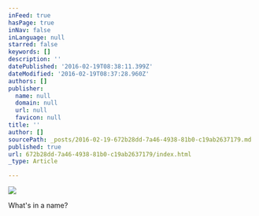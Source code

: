 ```yaml
---
inFeed: true
hasPage: true
inNav: false
inLanguage: null
starred: false
keywords: []
description: ''
datePublished: '2016-02-19T08:38:11.399Z'
dateModified: '2016-02-19T08:37:28.960Z'
authors: []
publisher:
  name: null
  domain: null
  url: null
  favicon: null
title: ''
author: []
sourcePath: _posts/2016-02-19-672b28dd-7a46-4938-81b0-c19ab2637179.md
published: true
url: 672b28dd-7a46-4938-81b0-c19ab2637179/index.html
_type: Article

---
```

![](https://the-grid-user-content.s3-us-west-2.amazonaws.com/5b85ea67-b7ec-4418-a853-adc6d1df26a4.jpg)

What's in a name?